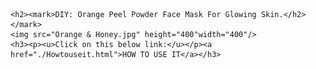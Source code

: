 <!DOCTYPE html>
<html lang="eng">

<head>
    <meta charset="UTF-8">
    <title>My First Portfolio</title>
</head>


<body>
    
    <h2><mark>DIY: Orange Peel Powder Face Mask For Glowing Skin.</h2></mark>
    <img src="Orange & Honey.jpg" height="400"width="400"/>
    <h3><p><u>Click on this below link:</u></p><a href="./Howtouseit.html">HOW TO USE IT</a></h3>
    
</body>
</html>

